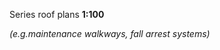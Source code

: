 <span class="transform-to-uppercase">Series roof plans **1:100**</span>

_(e.g.maintenance walkways, fall arrest systems)_